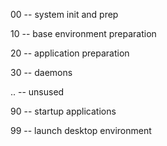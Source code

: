00 -- system init and prep

10 -- base environment preparation

20 -- application preparation

30 -- daemons

.. -- unsused

90 -- startup applications

99 -- launch desktop environment
